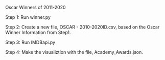 Oscar Winners of 2011-2020

Step 1: Run winner.py

Step 2: Create a new file, OSCAR - 2010-2020ID.csv, based on the Oscar Winner Information from Step1.

Step 3: Run IMDBapi.py

Step 4: Make the visualiztion with the file, Academy_Awards.json.
